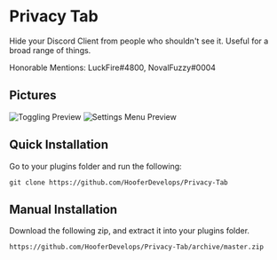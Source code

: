 # Privacy Tab
Hide your Discord Client from people who shouldn't see it. Useful for a broad range of things.

Honorable Mentions: LuckFire#4800, NovalFuzzy#0004

## Pictures
![Toggling Preview](https://cdn.discordapp.com/attachments/738968109288914976/743358814366990336/m3Vymbrelt.gif)
![Settings Menu Preview](https://cdn.discordapp.com/attachments/738968109288914976/743358351894904862/NVIDIA_Share_ux5FFBq4qn.png)

## Quick Installation
Go to your plugins folder and run the following:

    git clone https://github.com/HooferDevelops/Privacy-Tab


## Manual Installation
Download the following zip, and extract it into your plugins folder.

    https://github.com/HooferDevelops/Privacy-Tab/archive/master.zip
